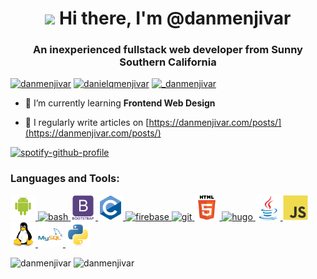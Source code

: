<h1 align="center"><img src="https://media.giphy.com/media/hvRJCLFzcasrR4ia7z/giphy.gif" width="25px"> Hi there, I'm @danmenjivar</h1>
<h3 align="center">An inexperienced fullstack web developer from Sunny Southern California</h3>

<p align="left">  
  <a href="https://linkedin.com/in/danmenjivar" target="_blank"><img src="https://img.shields.io/badge/LinkedIn-0077B5?style=for-the-badge&logo=linkedin&logoColor=white" alt="danmenjivar" /></a> 
  <a href="https://twitter.com/danielqmenjivar" target="_blank"><img src="https://img.shields.io/badge/Twitter-1DA1F2?style=for-the-badge&logo=twitter&logoColor=white" alt="danielqmenjivar" /></a> 
  <a href="https://instagram.com/_danmenjivar" target="_blank"><img src="https://img.shields.io/badge/Instagram-E4405F?style=for-the-badge&logo=instagram&logoColor=white" alt="_danmenjivar" /></a>
</p>
 
- 🌱 I’m currently learning **Frontend Web Design**

- 📝 I regularly write articles on [https://danmenjivar.com/posts/](https://danmenjivar.com/posts/)


[![spotify-github-profile](https://spotify-github-profile.vercel.app/api/view?uid=565dan&cover_image=true&theme=novatorem)](https://spotify-github-profile.vercel.app/api/view?uid=565dan&redirect=true)

<h3 align="left">Languages and Tools:</h3>
<p align="left"> <a href="https://developer.android.com" target="_blank"> <img src="https://raw.githubusercontent.com/devicons/devicon/master/icons/android/android-original-wordmark.svg" alt="android" width="40" height="40"/> </a> <a href="https://www.gnu.org/software/bash/" target="_blank"> <img src="https://www.vectorlogo.zone/logos/gnu_bash/gnu_bash-icon.svg" alt="bash" width="40" height="40"/> </a> <a href="https://getbootstrap.com" target="_blank"> <img src="https://raw.githubusercontent.com/devicons/devicon/master/icons/bootstrap/bootstrap-plain-wordmark.svg" alt="bootstrap" width="40" height="40"/> </a> <a href="https://www.cprogramming.com/" target="_blank"> <img src="https://raw.githubusercontent.com/devicons/devicon/master/icons/c/c-original.svg" alt="c" width="40" height="40"/> </a> <a href="https://firebase.google.com/" target="_blank"> <img src="https://www.vectorlogo.zone/logos/firebase/firebase-icon.svg" alt="firebase" width="40" height="40"/> </a> <a href="https://git-scm.com/" target="_blank"> <img src="https://www.vectorlogo.zone/logos/git-scm/git-scm-icon.svg" alt="git" width="40" height="40"/> </a> <a href="https://www.w3.org/html/" target="_blank"> <img src="https://raw.githubusercontent.com/devicons/devicon/master/icons/html5/html5-original-wordmark.svg" alt="html5" width="40" height="40"/> </a> <a href="https://gohugo.io/" target="_blank"> <img src="https://api.iconify.design/logos-hugo.svg" alt="hugo" width="40" height="40"/> </a> <a href="https://www.java.com" target="_blank"> <img src="https://raw.githubusercontent.com/devicons/devicon/master/icons/java/java-original.svg" alt="java" width="40" height="40"/> </a> <a href="https://developer.mozilla.org/en-US/docs/Web/JavaScript" target="_blank"> <img src="https://raw.githubusercontent.com/devicons/devicon/master/icons/javascript/javascript-original.svg" alt="javascript" width="40" height="40"/> </a> <a href="https://www.linux.org/" target="_blank"> <img src="https://raw.githubusercontent.com/devicons/devicon/master/icons/linux/linux-original.svg" alt="linux" width="40" height="40"/> </a> <a href="https://www.mysql.com/" target="_blank"> <img src="https://raw.githubusercontent.com/devicons/devicon/master/icons/mysql/mysql-original-wordmark.svg" alt="mysql" width="40" height="40"/> </a> <a href="https://www.python.org" target="_blank"> <img src="https://raw.githubusercontent.com/devicons/devicon/master/icons/python/python-original.svg" alt="python" width="40" height="40"/> </a> </p>

<p><img src="https://github-readme-stats.vercel.app/api?username=danmenjivar&show_icons=true&locale=en" alt="danmenjivar" />
  <img src="https://github-readme-stats.vercel.app/api/top-langs?username=danmenjivar&show_icons=true&locale=en&layout=compact" alt="danmenjivar" />
</p>


